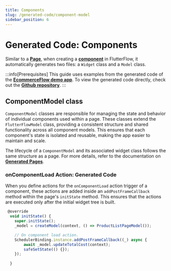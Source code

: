 ```yaml
---
title: Components
slug: /generated-code/component-model
sidebar_position: 6
---
```


# Generated Code: Components

Similar to a [**Page**](pages-generated-code.md), when creating a **[component](../resources/ui/components/intro-components.md)** in FlutterFlow, it automatically generates two files: a `Widget` class and a `Model` class. 

:::info[Prerequisites]
This guide uses examples from the generated code of the **[EcommerceFlow demo app](https://bit.ly/ff-docs-demo-v1)**. To view the generated code directly, check out the **[Github repository](https://github.com/FlutterFlow/sample-apps/tree/main/ecommerce_flow)**.
:::

## ComponentModel class

`ComponentModel` classes are responsible for managing the state and behavior of individual components used within a page. These classes extend the `FlutterFlowModel` class, providing a consistent structure and shared functionality across all component models. This ensures that each component's state is isolated and reusable, making the app easier to maintain and scale.

The lifecycle of a `ComponentModel` and its associated widget class follows the same structure as a page. For more details, refer to the documentation on **[Generated Pages](pages-generated-code.md)**.

### onComponentLoad Action: Generated Code

When you define actions for the `onComponentLoad` action trigger of a component, these actions are added inside an `addPostFrameCallback` method within the page's `initState` method. This ensures that the actions are executed only after the initial widget tree is built.

```js
 @override
  void initState() {
    super.initState();
    _model = createModel(context, () => ProductListPageModel());

    // On component load action.
    SchedulerBinding.instance.addPostFrameCallback((_) async {
        await _model.updateTotalCost(context);
        safeSetState(() {});
    });
    
  }
```

